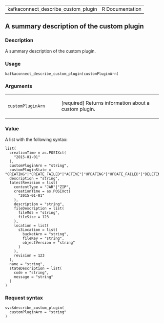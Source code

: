 <table style="width: 100%;">
<tbody>
<tr class="odd">
<td>kafkaconnect_describe_custom_plugin</td>
<td style="text-align: right;">R Documentation</td>
</tr>
</tbody>
</table>

## A summary description of the custom plugin

### Description

A summary description of the custom plugin.

### Usage

    kafkaconnect_describe_custom_plugin(customPluginArn)

### Arguments

<table>
<colgroup>
<col style="width: 35%" />
<col style="width: 65%" />
</colgroup>
<tbody>
<tr class="odd">
<td><code
id="kafkaconnect_describe_custom_plugin_:_customPluginArn">customPluginArn</code></td>
<td><p>[required] Returns information about a custom plugin.</p></td>
</tr>
</tbody>
</table>

### Value

A list with the following syntax:

    list(
      creationTime = as.POSIXct(
        "2015-01-01"
      ),
      customPluginArn = "string",
      customPluginState = "CREATING"|"CREATE_FAILED"|"ACTIVE"|"UPDATING"|"UPDATE_FAILED"|"DELETING",
      description = "string",
      latestRevision = list(
        contentType = "JAR"|"ZIP",
        creationTime = as.POSIXct(
          "2015-01-01"
        ),
        description = "string",
        fileDescription = list(
          fileMd5 = "string",
          fileSize = 123
        ),
        location = list(
          s3Location = list(
            bucketArn = "string",
            fileKey = "string",
            objectVersion = "string"
          )
        ),
        revision = 123
      ),
      name = "string",
      stateDescription = list(
        code = "string",
        message = "string"
      )
    )

### Request syntax

    svc$describe_custom_plugin(
      customPluginArn = "string"
    )
